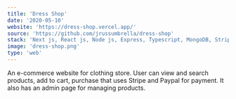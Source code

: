 ```yaml
---
title: 'Dress Shop'
date: '2020-05-10'
website: 'https://dress-shop.vercel.app/'
source: 'https://github.com/jrussumbrella/dress-shop'
stack: 'Next js, React js, Node js, Express, Typescript, MongoDB, Stripe, Paypal, Cloudinary'
image: 'dress-shop.png'
type: 'web'
---
```


An e-commerce website for clothing store. User can view and search products, add to cart, purchase that uses Stripe and Paypal for payment. It also has an admin page for managing products.
